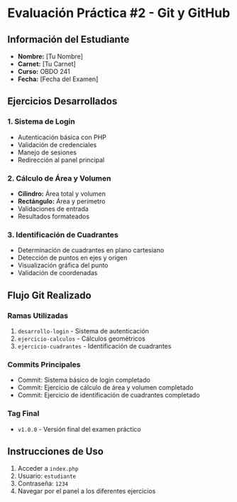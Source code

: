 # Evaluación Práctica #2 - Git y GitHub

## Información del Estudiante
- **Nombre:** [Tu Nombre]
- **Carnet:** [Tu Carnet]
- **Curso:** OBDO 241
- **Fecha:** [Fecha del Examen]

## Ejercicios Desarrollados

### 1. Sistema de Login
- Autenticación básica con PHP
- Validación de credenciales
- Manejo de sesiones
- Redirección al panel principal

### 2. Cálculo de Área y Volumen
- **Cilindro:** Área total y volumen
- **Rectángulo:** Área y perímetro
- Validaciones de entrada
- Resultados formateados

### 3. Identificación de Cuadrantes
- Determinación de cuadrantes en plano cartesiano
- Detección de puntos en ejes y origen
- Visualización gráfica del punto
- Validación de coordenadas

## Flujo Git Realizado

### Ramas Utilizadas
1. `desarrollo-login` - Sistema de autenticación
2. `ejercicio-calculos` - Cálculos geométricos  
3. `ejercicio-cuadrantes` - Identificación de cuadrantes

### Commits Principales
- Commit: Sistema básico de login completado
- Commit: Ejercicio de cálculo de área y volumen completado
- Commit: Ejercicio de identificación de cuadrantes completado

### Tag Final
- `v1.0.0` - Versión final del examen práctico

## Instrucciones de Uso
1. Acceder a `index.php`
2. Usuario: `estudiante`
3. Contraseña: `1234`
4. Navegar por el panel a los diferentes ejercicios